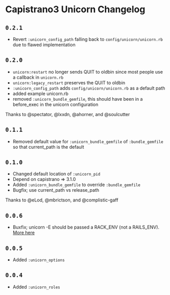 # Capistrano3 Unicorn Changelog

## `0.2.1`

- Revert `:unicorn_config_path` falling back to `config/unicorn/unicorn.rb` due to flawed implementation

## `0.2.0`

- `unicorn:restart` no longer sends QUIT to oldbin since most people use a callback in `unicorn.rb`
- `unicorn:legacy_restart` preserves the QUIT to oldbin
- `:unicorn_config_path` adds `config/unicorn/unicorn.rb` as a default path
- added example unicorn.rb
- removed `:unicorn_bundle_gemfile`, this should have been in a before_exec in the unicorn configuration

Thanks to @spectator, @lxxdn, @ahorner, and @soulcutter

## `0.1.1`

- Removed default value for `:unicorn_bundle_gemfile` of `:bundle_gemfile` so that current_path is the default

## `0.1.0`

- Changed default location of `:unicorn_pid`
- Depend on capistrano => 3.1.0
- Added `:unicorn_bundle_gemfile` to override `:bundle_gemfile`
- Bugfix; use current_path vs release_path

Thanks to @eLod, @mbrictson, and @complistic-gaff

## `0.0.6`

- Buxfix; unicorn -E should be passed a RACK_ENV (not a RAILS_ENV). [More here](http://www.hezmatt.org/~mpalmer/blog/2013/10/13/rack_env-its-not-for-you)

## `0.0.5`

- Added `:unicorn_options`

## `0.0.4`

- Added `:unicorn_roles`
